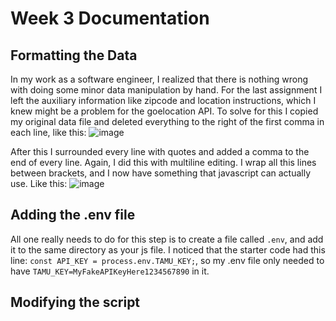 # Week 3 Documentation

## Formatting the Data
In my work as a software engineer, I realized that there is nothing wrong with doing some minor data manipulation by hand. For the last assignment I left the auxiliary information like zipcode and location instructions, which I knew might be a problem for the goelocation API.
To solve for this I copied my original data file and deleted everything to the right of the first comma in each line, like this:
![image](https://user-images.githubusercontent.com/20379698/134233861-33f977ce-d19d-413e-bf2a-ab31c4a126ec.png)

After this I surrounded every line with quotes and added a comma to the end of every line. Again, I did this with multiline editing. I wrap all this lines between brackets, and I now have something that javascript can actually use. Like this:
![image](https://user-images.githubusercontent.com/20379698/134234205-c3d1e4d2-1a3d-4dba-83eb-0b90f35c8ae5.png)


## Adding the .env file
All one really needs to do for this step is to create a file called `.env`, and add it to the same directory as your js file. I noticed that the starter code had this line: `const API_KEY = process.env.TAMU_KEY;`, so my .env file only needed to have `TAMU_KEY=MyFakeAPIKeyHere1234567890` in it.

## Modifying the script